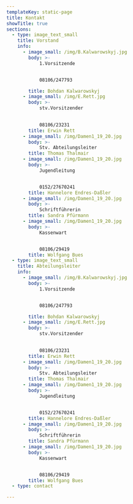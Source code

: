```yaml
---
templateKey: static-page
title: Kontakt
showTitle: true
sections:
  - type: image_text_small
    title: Vorstand
    info:
      - image_small: /img/B.Kalwarowskyj.jpg
        body: >-
            1.Vorsitzende


            08106/247793

        title: Bohdan Kalwarowskyj
      - image_small: /img/E.Rett.jpg
        body: >-
            stv.Vorsitzender

            
            08106/23231
        title: Erwin Rett
      - image_small: /img/Damen1_19_20.jpg
        body: >-
            Stv. Abteilungsleiter
        title: Thomas Thalmair
      - image_small: /img/Damen1_19_20.jpg
        body: >-
            Jugendleitung


            0152/27670241
        title: Hannelore Endres-Daßler
      - image_small: /img/Damen1_19_20.jpg
        body: >-
            Schriftführerin
        title: Sandra Pfürmann
      - image_small: /img/Damen1_19_20.jpg
        body: >-
            Kassenwart


            08106/29419
        title: Wolfgang Bues
  - type: image_text_small
    title: Abteilungsleiter
    info:
      - image_small: /img/B.Kalwarowskyj.jpg
        body: >-
            1.Vorsitzende


            08106/247793

        title: Bohdan Kalwarowskyj
      - image_small: /img/E.Rett.jpg
        body: >-
            stv.Vorsitzender

            
            08106/23231
        title: Erwin Rett
      - image_small: /img/Damen1_19_20.jpg
        body: >-
            Stv. Abteilungsleiter
        title: Thomas Thalmair
      - image_small: /img/Damen1_19_20.jpg
        body: >-
            Jugendleitung


            0152/27670241
        title: Hannelore Endres-Daßler
      - image_small: /img/Damen1_19_20.jpg
        body: >-
            Schriftführerin
        title: Sandra Pfürmann
      - image_small: /img/Damen1_19_20.jpg
        body: >-
            Kassenwart


            08106/29419
        title: Wolfgang Bues
  - type: contact

---
```


